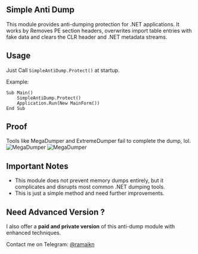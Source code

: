 ## Simple Anti Dump

This module provides anti-dumping protection for .NET applications. It works by Removes PE section headers, overwrites import table entries with fake data and clears the CLR header and .NET metadata streams.

## Usage

Just Call `SimpleAntiDump.Protect()` at startup.

Example:

```vb.net
Sub Main()
    SimpleAntiDump.Protect()
    Application.Run(New MainForm())
End Sub
```

## Proof
Tools like MegaDumper and ExtremeDumper fail to complete the dump, lol.
![MegaDumper](https://github.com/user-attachments/assets/1c7bb690-7925-4fec-a22b-06f98c969d23) ![MegaDumper](https://github.com/user-attachments/assets/8fc016f3-e231-4189-a8d0-d3374f065056)

## Important Notes

- This module does not prevent memory dumps entirely, but it complicates and disrupts most common .NET dumping tools.
- This is just a simple method and need further improvements.

## Need Advanced Version ?

I also offer a **paid and private version** of this anti-dump module with enhanced techniques.

Contact me on Telegram: [@ramaikn](https://t.me/ramaikn)
